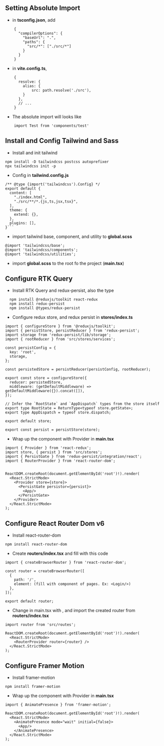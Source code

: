 ## Setting Absolute Import

- in **tsconfig.json**, add

```
    {
      "compilerOptions": {
        "baseUrl": ".",
        "paths": {
          "src/*": ["./src/*"]
        }
      }
    }
```

- in **vite.config.ts**,

```
    {
      resolve: {
        alias: {
            src: path.resolve('./src'),
        }
      },
      // ...
    }
```

- The absolute import will looks like

```
    import Test from 'components/test'
```

## Install and Config Tailwind and Sass

- Install and init tailwind

```
npm install -D tailwindcss postcss autoprefixer
npx tailwindcss init -p
```

- Config in **tailwind.config.js**

````
/** @type {import('tailwindcss').Config} */
export default {
  content: [
    "./index.html",
    "./src/**/*.{js,ts,jsx,tsx}",
  ],
  theme: {
    extend: {},
  },
  plugins: [],
}```
````

- import tailwind base, component, and utility to **global.scss**

```
@import 'tailwindcss/base';
@import 'tailwindcss/components';
@import 'tailwindcss/utilities';

```

- import **global.scss** to the root fo the project (**main.tsx**)

## Configure RTK Query

- Install RTK Query and redux-persist, also the type

```
  npm install @reduxjs/toolkit react-redux
  npm install redux-persist
  npm install @types/redux-persist

```

- Configure redux store, and redux persist in **stores/index.ts**

```
import { configureStore } from '@reduxjs/toolkit';
import { persistStore, persistReducer } from 'redux-persist';
import storage from 'redux-persist/lib/storage';
import { rootReducer } from 'src/stores/services';

const persistConfig = {
  key: 'root',
  storage,
};

const persistedStore = persistReducer(persistConfig, rootReducer);

export const store = configureStore({
  reducer: persistedStore,
  middleware: (getDefaultMiddleware) => getDefaultMiddleware({}).concat([]),
});

// Infer the `RootState` and `AppDispatch` types from the store itself
export type RootState = ReturnType<typeof store.getState>;
export type AppDispatch = typeof store.dispatch;

export default store;

export const persist = persistStore(store);

```

- Wrap up the component with Provider in **main.tsx**

```
import { Provider } from 'react-redux';
import store, { persist } from 'src/stores';
import { PersistGate } from 'redux-persist/integration/react';
import { RouterProvider } from 'react-router-dom';


ReactDOM.createRoot(document.getElementById('root')!).render(
  <React.StrictMode>
    <Provider store={store}>
      <PersistGate persistor={persist}>
        <App/>
      </PersistGate>
    </Provider>
  </React.StrictMode>
);

```

## Configure React Router Dom v6

- Install react-router-dom

```
npm install react-router-dom
```

- Create **routers/index.tsx** and fill with this code

```
import { createBrowserRouter } from 'react-router-dom';

const router = createBrowserRouter([
  {
    path: '/',
    element: (fill with component of pages. Ex: <Login/>)
  },
]);

export default router;

```

- Change <App/> in main.tsx with <RouterProvider />, and import the created router from **routers/index.tsx**

```
import router from 'src/routes';

ReactDOM.createRoot(document.getElementById('root')!).render(
  <React.StrictMode>
    <RouterProvider router={router} />
  </React.StrictMode>
);

```

## Configure Framer Motion

- Install framer-motion

```
npm install framer-motion
```

- Wrap up the component with Provider in **main.tsx**

```
import { AnimatePresence } from 'framer-motion';

ReactDOM.createRoot(document.getElementById('root')!).render(
  <React.StrictMode>
    <AnimatePresence mode="wait" initial={false}>
      <App/>
    </AnimatePresence>
  </React.StrictMode>
);

```
